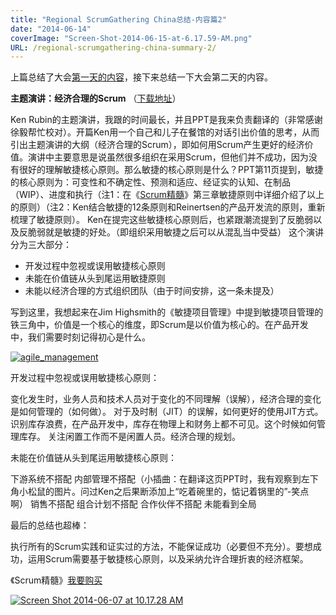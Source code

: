 ```yaml
---
title: "Regional ScrumGathering China总结-内容篇2"
date: "2014-06-14"
coverImage: "Screen-Shot-2014-06-15-at-6.17.59-AM.png"
URL: /regional-scrumgathering-china-summary-2/
---
```


上篇总结了大会[第一天的内容](http://bobjiang.com/2014/06/11/regional-scrumgathering-china-summary-content/)，接下来总结一下大会第二天的内容。

**主题演讲：经济合理的Scrum** （[下载地址](http://www.innolution.com/resources/presentations/scrum-gathering-shanghai-2014-economically-sensible-scrum)）

Ken Rubin的主题演讲，我跟的时间最长，并且PPT是我来负责翻译的（非常感谢徐毅帮忙校对）。开篇Ken用一个自己和儿子在餐馆的对话引出价值的思考，从而引出主题演讲的大纲（经济合理的Scrum），即如何用Scrum产生更好的经济价值。演讲中主要意思是说虽然很多组织在采用Scrum，但他们并不成功，因为没有很好的理解敏捷核心原则。那么敏捷的核心原则是什么？PPT第11页提到，敏捷的核心原则为：可变性和不确定性、预测和适应、经证实的认知、在制品（WIP）、进度和执行（注1：在《[Scrum精髓](http://www.essentialscrum.cn)》第三章敏捷原则中详细介绍了以上的原则）（注2：Ken结合敏捷的12条原则和Reinertsen的产品开发流的原则，重新梳理了敏捷原则）。 Ken在提完这些敏捷核心原则后，也紧跟潮流提到了反脆弱以及反脆弱就是敏捷的好处。（即组织采用敏捷之后可以从混乱当中受益） 这个演讲分为三大部分：

- 开发过程中忽视或误用敏捷核心原则
- 未能在价值链从头到尾运用敏捷原则
- 未能以经济合理的方式组织团队（由于时间安排，这一条未提及）

写到这里，我想起来在Jim Highsmith的《敏捷项目管理》中提到敏捷项目管理的铁三角中，价值是一个核心的维度，即Scrum是以价值为核心的。在产品开发中，我们需要时刻记得初心是什么。

[![agile_management](/wp-content/uploads/2014/06/agile_management.jpg)](/wp-content/uploads/2014/06/agile_management.jpg)

开发过程中忽视或误用敏捷核心原则：

变化发生时，业务人员和技术人员对于变化的不同理解（误解），经济合理的变化是如何管理的（如何做）。 对于及时制（JIT）的误解，如何更好的使用JIT方式。 识别库存浪费，在产品开发中，库存在物理上和财务上都不可见。这个时候如何管理库存。 关注闲置工作而不是闲置人员。经济合理的规划。

未能在价值链从头到尾运用敏捷核心原则：

下游系统不搭配 内部管理不搭配（小插曲：在翻译这页PPT时，我有观察到左下角小松鼠的图片。问过Ken之后果断添加上“吃着碗里的，惦记着锅里的”-笑点啊） 销售不搭配 组合计划不搭配 合作伙伴不搭配 未能看到全局

最后的总结也超棒：

执行所有的Scrum实践和证实过的方法，不能保证成功（必要但不充分）。要想成功，运用Scrum需要基于敏捷核心原则，以及采纳允许合理折衷的经济框架。

《Scrum精髓》[我要购买](http://item.jd.com/11462889.html)

[![Screen Shot 2014-06-07 at 10.17.28 AM](/wp-content/uploads/2013/11/Screen-Shot-2014-06-07-at-10.17.28-AM.png)](/wp-content/uploads/2013/11/Screen-Shot-2014-06-07-at-10.17.28-AM.png)
